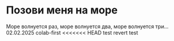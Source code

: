 # Позови меня на море

Море волнуется раз, море волнуется два, море волнуется три...
02.02.2025
colab-first
<<<<<<< HEAD
test  revert test

